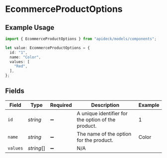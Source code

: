 # EcommerceProductOptions

## Example Usage

```typescript
import { EcommerceProductOptions } from "apideck/models/components";

let value: EcommerceProductOptions = {
  id: "1",
  name: "Color",
  values: [
    "Red",
  ],
};
```

## Fields

| Field                                              | Type                                               | Required                                           | Description                                        | Example                                            |
| -------------------------------------------------- | -------------------------------------------------- | -------------------------------------------------- | -------------------------------------------------- | -------------------------------------------------- |
| `id`                                               | *string*                                           | :heavy_minus_sign:                                 | A unique identifier for the option of the product. | 1                                                  |
| `name`                                             | *string*                                           | :heavy_minus_sign:                                 | The name of the option for the product.            | Color                                              |
| `values`                                           | *string*[]                                         | :heavy_minus_sign:                                 | N/A                                                |                                                    |